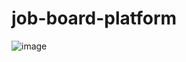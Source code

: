 # job-board-platform
![image](https://github.com/user-attachments/assets/a2ac93d0-b672-45eb-baf6-d18cae568840)

